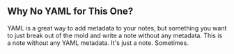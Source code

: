 ## Why No YAML for This One?
YAML is a great way to add metadata to your notes, but something you want to just break out of the mold and write a note without any metadata. This is a note without any YAML metadata. It's just a note. Sometimes.